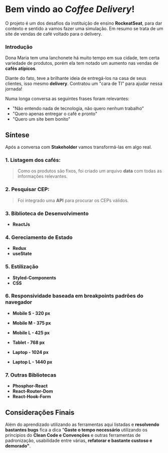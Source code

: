 # Bem vindo ao *Coffee Delivery*!

O projeto é um dos desafios da instituição de ensino **RockeatSeat**, para dar contexto e sentido a vamos fazer uma simulação. Em resumo se trata de um site de vendas de café voltado para o delivery.

### Introdução

Dona Maria tem uma lanchonete há muito tempo em sua cidade, tem certa variedade de produtos, porém ela tem notado um aumento nas vendas de **cafés atípicos**. 

Diante do fato, teve a brilhante ideia de entregá-los na casa de seus clientes, isso mesmo **delivery**. Contratou um "cara de TI" para ajudar nessa jornada!

Numa longa conversa as seguintes frases foram relevantes:
- "Não entendo nada de tecnologia, não quero nenhum trabalho"
- "Quero apenas entregar o café e pronto"
- "Quero um site bem bonito"

## Síntese

Após a conversa com **Stakeholder** vamos transformá-las em algo real.

### 1. Listagem dos cafés: 
> Como os produtos são fixos, foi criado um arquivo **data** com todas as informações relevantes.
 
### 2. Pesquisar CEP:
> Foi integrado uma **API** para procurar os CEPs válidos.
 
### 3. Biblioteca de Desenvolvimento
- **ReactJs**
  
### 4. Gereciamento de Estado
- **Redux**
- **useState**

### 5. Estilização
- **Styled-Components**
- **CSS**

### 6. Responsividade baseada em breakpoints padrões do navegador
- **Mobile S - 320 px**
     
- **Mobile M - 375 px**
     
- **Mobile L - 425 px**
     
- **Tablet - 768 px**
     
- **Laptop - 1024 px**
     
- **Laptop L - 1440 px**

### 7. Outras Bibliotecas
- **Phosphor-React**
- **React-Router-Dom**
- **React-Hook-Form**

## Considerações Finais
Além do aprendizado utilizando as ferramentas aqui listadas e **resolvendo bastantes bugs** fica a dica "**Gaste o tempo necessário** utilizando os príncipios do **Clean Code e Convenções** e outras ferramentas de padronização, usabilidade entre várias, **refatorar e bastante custoso e demorado"**.

